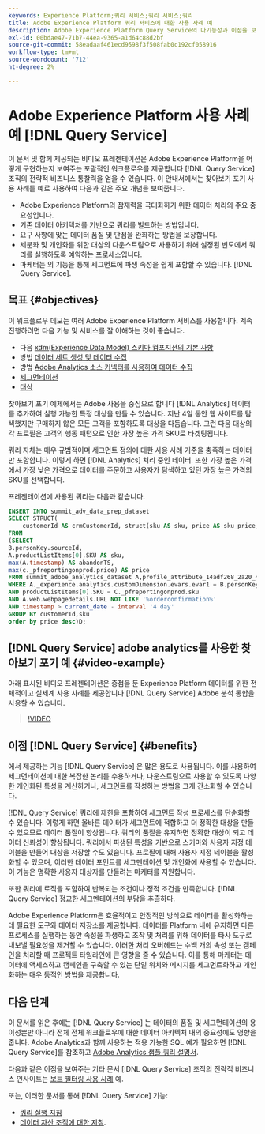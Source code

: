 ```yaml
---
keywords: Experience Platform;쿼리 서비스;쿼리 서비스;쿼리
title: Adobe Experience Platform 쿼리 서비스에 대한 사용 사례 예
description: Adobe Experience Platform Query Service의 다기능성과 이점을 보여주는 완벽한 예입니다.
exl-id: 00bdae47-71b7-44ea-9365-a1d64c88d2bf
source-git-commit: 58eadaaf461ecd9598f3f508fab0c192cf058916
workflow-type: tm+mt
source-wordcount: '712'
ht-degree: 2%

---
```


# Adobe Experience Platform 사용 사례 예 [!DNL Query Service]

이 문서 및 함께 제공되는 비디오 프레젠테이션은 Adobe Experience Platform을 어떻게 구현하는지 보여주는 포괄적인 워크플로우를 제공합니다 [!DNL Query Service] 조직의 전략적 비즈니스 통찰력을 얻을 수 있습니다. 이 안내서에서는 찾아보기 포기 사용 사례를 예로 사용하여 다음과 같은 주요 개념을 보여줍니다.

* Adobe Experience Platform의 잠재력을 극대화하기 위한 데이터 처리의 주요 중요성입니다.
* 기존 데이터 아키텍처를 기반으로 쿼리를 빌드하는 방법입니다.
* 요구 사항에 맞는 데이터 품질 및 단점을 완화하는 방법을 보장합니다.
* 세분화 및 개인화를 위한 대상의 다운스트림으로 사용하기 위해 설정된 빈도에서 쿼리를 실행하도록 예약하는 프로세스입니다.
* 마케터는 의 기능을 통해 세그먼트에 파생 속성을 쉽게 포함할 수 있습니다. [!DNL Query Service].

## 목표 {#objectives}

이 워크플로우 데모는 여러 Adobe Experience Platform 서비스를 사용합니다. 계속 진행하려면 다음 기능 및 서비스를 잘 이해하는 것이 좋습니다.

* 다음 [xdm(Experience Data Model) 스키마 컴포지션의 기본 사항](../../xdm/schema/composition.md)
* 방법 [데이터 세트 생성 및 데이터 수집](https://experienceleague.adobe.com/docs/platform-learn/tutorials/data-ingestion/create-datasets-and-ingest-data.html)
* 방법 [Adobe Analytics 소스 커넥터를 사용하여 데이터 수집](https://experienceleague.adobe.com/docs/platform-learn/tutorials/sources/ingest-data-from-adobe-analytics.html?lang=ko-KR)
* [세그먼테이션](../../segmentation/home.md)
* [대상](../../destinations/home.md)

찾아보기 포기 예제에서는 Adobe 사용을 중심으로 합니다 [!DNL Analytics] 데이터를 추가하여 실행 가능한 특정 대상을 만들 수 있습니다. 지난 4일 동안 웹 사이트를 탐색했지만 구매하지 않은 모든 고객을 포함하도록 대상을 다듬습니다. 그런 다음 대상의 각 프로필은 고객의 행동 패턴으로 인한 가장 높은 가격 SKU로 타겟팅됩니다.

쿼리 자체는 매우 규범적이며 세그먼트 정의에 대한 사용 사례 기준을 충족하는 데이터만 포함합니다. 이렇게 하면 [!DNL Analytics] 처리 중인 데이터. 또한 가장 높은 가격에서 가장 낮은 가격으로 데이터를 주문하고 사용자가 탐색하고 있던 가장 높은 가격의 SKU를 선택합니다.

프레젠테이션에 사용된 쿼리는 다음과 같습니다.

```sql
INSERT INTO summit_adv_data_prep_dataset
SELECT STRUCT(
    customerId AS crmCustomerId, struct(sku AS sku, price AS sku_price, abandonTS AS abandonTS) AS abandonBrowse) AS _pfreportingonprod
FROM
(SELECT
B.personKey.sourceId,
A.productListItems[0].SKU AS sku,
max(A.timestamp) AS abandonTS,
max(c._pfreportingonprod.price) AS price
FROM summit_adobe_analytics_dataset A,profile_attribute_14adf268_2a20_4dee_bee6_a6b0e34616a9 B,summit_product_dataset c
WHERE A._experience.analytics.customDimension.evars.evar1 = B.personKey.sourceID
AND productListItems[0].SKU = C._pfreportingonprod.sku
AND A.web.webpagedetails.URL NOT LIKE '%orderconfirmation%'
AND timestamp > current_date - interval '4 day'
GROUP BY customerId,sku
order by price desc)D;
```

## [!DNL Query Service] adobe analytics를 사용한 찾아보기 포기 예 {#video-example}

아래 표시된 비디오 프레젠테이션은 중점을 둔 Experience Platform 데이터를 위한 전체적이고 실세계 사용 사례를 제공합니다 [!DNL Query Service] Adobe 분석 통합을 사용할 수 있습니다.

>[!VIDEO](https://video.tv.adobe.com/v/342533?quality=12&learn=on)

## 이점 [!DNL Query Service] {#benefits}

에서 제공하는 기능 [!DNL Query Service] 은 많은 용도로 사용됩니다. 이를 사용하여 세그먼테이션에 대한 복잡한 논리를 수용하거나, 다운스트림으로 사용할 수 있도록 다양한 개인화된 특성을 계산하거나, 세그먼트를 작성하는 방법을 크게 간소화할 수 있습니다.

[!DNL Query Service] 쿼리에 제한을 포함하여 세그먼트 작성 프로세스를 단순화할 수 있습니다. 이렇게 하면 올바른 데이터가 세그먼트에 적합하고 더 정확한 대상을 만들 수 있으므로 데이터 품질이 향상됩니다. 쿼리의 품질을 유지하면 정확한 대상이 되고 데이터 신뢰성이 향상됩니다. 쿼리에서 파생된 특성을 기반으로 스키마와 사용자 지정 테이블을 만들어 대상을 저장할 수도 있습니다. 프로필에 대해 사용자 지정 테이블을 활성화할 수 있으며, 이러한 데이터 포인트를 세그멘테이션 및 개인화에 사용할 수 있습니다. 이 기능은 명확한 사용자 대상자를 만들려는 마케터를 지원합니다.

또한 쿼리에 로직을 포함하여 반복되는 조건이나 정적 조건을 만족합니다. [!DNL Query Service] 정교한 세그멘테이션의 부담을 추출하다.

Adobe Experience Platform은 효율적이고 안정적인 방식으로 데이터를 활성화하는 데 필요한 도구와 데이터 저장소를 제공합니다. 데이터를 Platform 내에 유지하면 다른 프로세스를 실행하는 동안 속성을 파생하고 조작 및 처리를 위해 데이터를 타사 도구로 내보낼 필요성을 제거할 수 있습니다. 이러한 처리 오버헤드는 수백 개의 속성 또는 캠페인을 처리할 때 프로젝트 타임라인에 큰 영향을 줄 수 있습니다. 이를 통해 마케터는 데이터에 액세스하고 캠페인을 구축할 수 있는 단일 위치와 메시지를 세그먼트화하고 개인화하는 매우 동적인 방법을 제공합니다.

## 다음 단계

이 문서를 읽은 후에는 [!DNL Query Service] 는 데이터의 품질 및 세그먼테이션의 용이성뿐만 아니라 전체 전체 워크플로우에 대한 데이터 아키텍처 내의 중요성에도 영향을 줍니다. Adobe Analytics과 함께 사용하는 적용 가능한 SQL 예가 필요하면 [!DNL Query Service]를 참조하고 [Adobe Analytics 샘플 쿼리 설명서](../sample-queries/adobe-analytics.md).

다음과 같은 이점을 보여주는 기타 문서 [!DNL Query Service] 조직의 전략적 비즈니스 인사이트는 [보트 필터링 사용 사례](./bot-filtering.md) 예.

또는, 이러한 문서를 통해 [!DNL Query Service] 기능:

* [쿼리 실행 지침](../best-practices/writing-queries.md)
* [데이터 자산 조직에 대한 지침](../best-practices/organize-data-assets.md).


